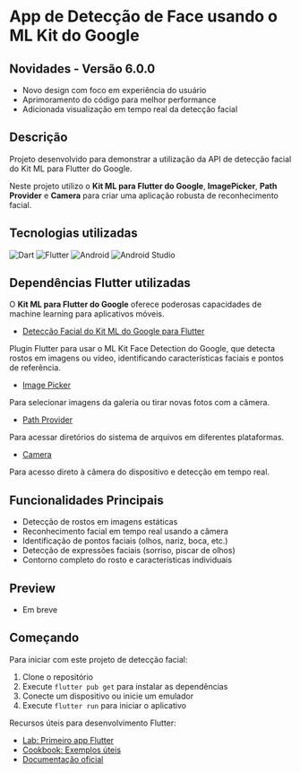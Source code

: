 # App de Detecção de Face usando o ML Kit do Google

## Novidades - Versão 6.0.0

- Novo design com foco em experiência do usuário
- Aprimoramento do código para melhor performance
- Adicionada visualização em tempo real da detecção facial

## Descrição

Projeto desenvolvido para demonstrar a utilização da API de detecção facial do Kit ML para Flutter do Google.

Neste projeto utilizo o **Kit ML para Flutter do Google**, **ImagePicker**, **Path Provider** e **Camera** para criar uma aplicação robusta de reconhecimento facial.

## Tecnologias utilizadas

<p>
<img alt="Dart" src="https://img.shields.io/badge/Dart-15A6C4.svg?style=for-the-badge&logo=dart&logoColor=white">
<img alt="Flutter" src="https://img.shields.io/badge/Flutter-02569B.svg?style=for-the-badge&logo=flutter&logoColor=white">
<img alt="Android" src="https://img.shields.io/badge/Android-3DDC84?style=for-the-badge&logo=android&logoColor=white">
<img alt="Android Studio" src="https://img.shields.io/badge/Android%20Studio-008678.svg?style=for-the-badge&logo=android-studio&logoColor=white">
</p>

## Dependências Flutter utilizadas

O **Kit ML para Flutter do Google** oferece poderosas capacidades de machine learning para aplicativos móveis.

- [Detecção Facial do Kit ML do Google para Flutter](https://github.com/bharat-biradar/Google-Ml-Kit-plugin/tree/master/packages/google_mlkit_face_detection)

Plugin Flutter para usar o ML Kit Face Detection do Google, que detecta rostos em imagens ou vídeo, identificando características faciais e pontos de referência.

- [Image Picker](https://pub.dev/packages/image_picker)

Para selecionar imagens da galeria ou tirar novas fotos com a câmera.

- [Path Provider](https://pub.dev/packages/path_provider)

Para acessar diretórios do sistema de arquivos em diferentes plataformas.

- [Camera](https://pub.dev/packages/camera)

Para acesso direto à câmera do dispositivo e detecção em tempo real.

## Funcionalidades Principais

- Detecção de rostos em imagens estáticas
- Reconhecimento facial em tempo real usando a câmera
- Identificação de pontos faciais (olhos, nariz, boca, etc.)
- Detecção de expressões faciais (sorriso, piscar de olhos)
- Contorno completo do rosto e características individuais

## Preview

- Em breve
<!-- <div>
<img src="assets/face_detection/print1.jpg" alt="Detecção facial em foto" style="width:200px;"/>
<img src="assets/face_detection/print2.jpg" alt="Pontos faciais identificados" style="width:200px;"/>
<img src="assets/face_detection/print3.jpg" alt="Detecção em tempo real" style="width:200px;"/>
<div>

<div>
<img src="assets/face_detection/print4.jpg" alt="Múltiplos rostos detectados" style="width:200px;"/>
<img src="assets/face_detection/print5.jpg" alt="Contorno facial" style="width:200px;"/>
<img src="assets/face_detection/print6.jpg" alt="Opções de configuração" style="width:200px;"/>
<div> -->

## Começando

Para iniciar com este projeto de detecção facial:

1. Clone o repositório
2. Execute `flutter pub get` para instalar as dependências
3. Conecte um dispositivo ou inicie um emulador
4. Execute `flutter run` para iniciar o aplicativo

Recursos úteis para desenvolvimento Flutter:

- [Lab: Primeiro app Flutter](https://docs.flutter.dev/get-started/codelab)
- [Cookbook: Exemplos úteis](https://docs.flutter.dev/cookbook)
- [Documentação oficial](https://docs.flutter.dev/)
